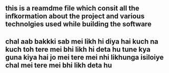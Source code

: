 ## this is a reamdme file which consit all the infkormation about the project and various technolgies used while building the software
## chal aab bakkki sab mei likh hi diya hai kuch na kuch toh tere mei bhi likh hi deta hu tune kya guna kiya hai jo mei tere mei nhi likhunga isiloiye chal mei tere mei bhi likh deta hu